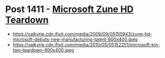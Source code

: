 # Post 1411 - [Microsoft Zune HD Teardown](https://www.ifixit.com/News/1411/microsoft-zune-hd-teardown)

- https://valkyrie.cdn.ifixit.com/media/2009/09/05150943/zune-hd-microsoft-debuts-new-manufacturing-talent-600x400.jpeg
- https://valkyrie.cdn.ifixit.com/media/2010/05/05152251/microsoft-kin-two-teardown-600x400.jpeg
